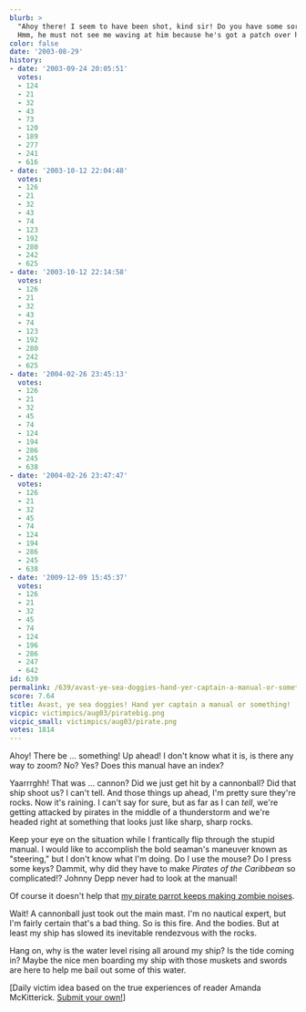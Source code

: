 ```yaml
---
blurb: >
  "Ahoy there! I seem to have been shot, kind sir! Do you have some sort of band-aid?"
  Hmm, he must not see me waving at him because he's got a patch over his eye.
color: false
date: '2003-08-29'
history:
- date: '2003-09-24 20:05:51'
  votes:
  - 124
  - 21
  - 32
  - 43
  - 73
  - 120
  - 189
  - 277
  - 241
  - 616
- date: '2003-10-12 22:04:48'
  votes:
  - 126
  - 21
  - 32
  - 43
  - 74
  - 123
  - 192
  - 280
  - 242
  - 625
- date: '2003-10-12 22:14:58'
  votes:
  - 126
  - 21
  - 32
  - 43
  - 74
  - 123
  - 192
  - 280
  - 242
  - 625
- date: '2004-02-26 23:45:13'
  votes:
  - 126
  - 21
  - 32
  - 45
  - 74
  - 124
  - 194
  - 286
  - 245
  - 638
- date: '2004-02-26 23:47:47'
  votes:
  - 126
  - 21
  - 32
  - 45
  - 74
  - 124
  - 194
  - 286
  - 245
  - 638
- date: '2009-12-09 15:45:37'
  votes:
  - 126
  - 21
  - 32
  - 45
  - 74
  - 124
  - 196
  - 286
  - 247
  - 642
id: 639
permalink: /639/avast-ye-sea-doggies-hand-yer-captain-a-manual-or-something/
score: 7.64
title: Avast, ye sea doggies! Hand yer captain a manual or something!
vicpic: victimpics/aug03/piratebig.png
vicpic_small: victimpics/aug03/pirate.png
votes: 1814
---
```


Ahoy! There be ... something! Up ahead! I don't know what it is, is
there any way to zoom? No? Yes? Does this manual have an index?

Yaarrrghh! That was ... cannon? Did we just get hit by a cannonball? Did
that ship shoot us? I can't tell. And those things up ahead, I'm pretty
sure they're rocks. Now it's raining. I can't say for sure, but as far
as I can *tell*, we're getting attacked by pirates in the middle of a
thunderstorm and we're headed right at something that looks just like
sharp, sharp rocks.

Keep your eye on the situation while I frantically flip through the
stupid manual. I would like to accomplish the bold seaman's maneuver
known as "steering," but I don't know what I'm doing. Do I use the
mouse? Do I press some keys? Dammit, why did they have to make *Pirates
of the Caribbean* so complicated!? Johnny Depp never had to look at the
manual!

Of course it doesn't help that [my pirate parrot keeps making zombie
noises](@/victim/570.md).

Wait! A cannonball just took out the main mast. I'm no nautical expert,
but I'm fairly certain that's a bad thing. So is this fire. And the
bodies. But at least my ship has slowed its inevitable rendezvous with
the rocks.

Hang on, why is the water level rising all around my ship? Is the tide
coming in? Maybe the nice men boarding my ship with those muskets and
swords are here to help me bail out some of this water.

\[Daily victim idea based on the true experiences of reader Amanda
McKitterick. [Submit your
own!](http://web.archive.org/web/20030829000000/http://feedback.gamespy.com/)\]